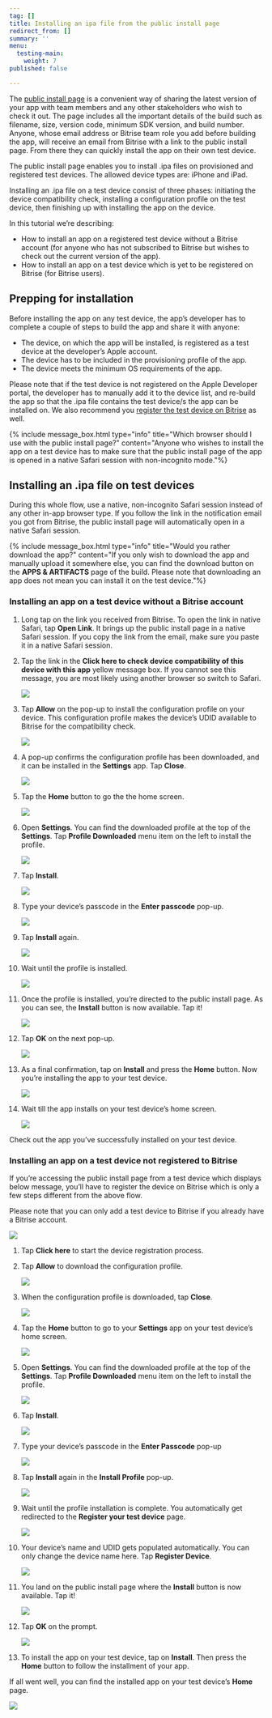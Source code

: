 ```yaml
---
tag: []
title: Installing an ipa file from the public install page
redirect_from: []
summary: ''
menu:
  testing-main:
    weight: 7
published: false

---
```

The [public install page](/deploy/bitrise-app-deployment/) is a convenient way of sharing the latest version of your app with team members and any other stakeholders who wish to check it out. The page includes all the important details of the build such as filename, size, version code, minimum SDK version, and build number. Anyone, whose email address or Bitrise team role you add before building the app, will receive an email from Bitrise with a link to the public install page. From there they can quickly install the app on their own test device.

The public install page enables you to install .ipa files on provisioned and registered test devices. The allowed device types are: iPhone and iPad.

Installing an .ipa file on a test device consist of three phases: initiating the device compatibility check, installing a configuration profile on the test device, then finishing up with installing the app on the device.

In this tutorial we’re describing:

* How to install an app on a registered test device without a Bitrise account (for anyone who has not subscribed to Bitrise but wishes to check out the current version of the app).
* How to install an app on a test device which is yet to be registered on Bitrise (for Bitrise users).

## Prepping for installation

Before installing the app on any test device, the app’s developer has to complete a couple of steps to build the app and share it with anyone:

* The device, on which the app will be installed, is registered as a test device at the developer’s Apple account.
* The device has to be included in the provisioning profile of the app.
* The device meets the minimum OS requirements of the app.

Please note that if the test device is not registered on the Apple Developer portal, the developer has to manually add it to the device list, and re-build the app so that the .ipa file contains the test device/s the app can be installed on. We also recommend you [register the test device on Bitrise]() as well.

{% include message_box.html type="info" title="Which browser should I use with the public install page?" content="Anyone who wishes to install the app on a test device has to make sure that the public install page of the app is opened in a native Safari session with non-incognito mode."%}

## Installing an .ipa file on test devices

During this whole flow, use a native, non-incognito Safari session instead of any other in-app browser type. If you follow the link in the notification email you got from Bitrise, the public install page will automatically open in a native Safari session.

{% include message_box.html type="info" title="Would you rather download the app?" content="If you only wish to download the app and manually upload it somewhere else, you can find the download button on the **APPS & ARTIFACTS** page of the build. Please note that downloading an app does not mean you can install it on the test device."%}

### Installing an app on a test device without a Bitrise account

 1. Long tap on the link you received from Bitrise. To open the link in native Safari, tap **Open Link**. It brings up the public install page in a native Safari session. If you copy the link from the email, make sure you paste it in a native Safari session.
 2. Tap the link in the **Click here to check device compatibility of this device with this app** yellow message box. If you cannot see this message, you are most likely using another browser so switch to Safari.

    ![](/img/3a-public-install-page-not-logged-in-bitrise-user-png.png)
 3. Tap **Allow** on the pop-up to install the configuration profile on your device. This configuration profile makes the device’s UDID available to Bitrise for the compatibility check.

    ![](/img/4a_-_configuration_profile__not_logged_in_bitrise_user__png.jpg)
 4. A pop-up confirms the configuration profile has been downloaded, and it can be installed in the **Settings** app. Tap **Close**.

    ![](/img/5a_-_configuration_profile_downloaded__not_logged_in_bitrise_user__png.jpg)
 5. Tap the **Home** button to go the the home screen.

    ![](/img/6_0_home_screen.jpg)
 6. Open **Settings**. You can find the downloaded profile at the top of the **Settings**. Tap **Profile Downloaded** menu item on the left to install the profile.

    ![](/img/step6.jpg)
 7. Tap **Install**.

    ![](/img/6_2_-_install_configuration_profile_2_png.jpg)
 8. Type your device’s passcode in the **Enter passcode** pop-up.

    ![](/img/6_3_-_install_configuration_profile_3_png.jpg)
 9. Tap **Install** again.

    ![](/img/6_4_-_install_configuration_profile_4_png.jpg)
10. Wait until the profile is installed.

    ![](/img/6_5_-_install_configuration_profile_5_png.jpg)
11. Once the profile is installed, you’re directed to the public install page. As you can see, the **Install** button is now available. Tap it!

    ![](/img/7_1_-_install_application_1_png.jpg)
12. Tap **OK** on the next pop-up.

    ![](/img/tapok.png)
13. As a final confirmation, tap on **Install** and press the **Home** button. Now you’re installing the app to your test device.

    ![](/img/7_3_-_install_application_3_png.jpg)
14. Wait till the app installs on your test device’s home screen.

    ![](/img/7_5_install_application_5_png.jpg)

Check out the app you’ve successfully installed on your test device.

### Installing an app on a test device not registered to Bitrise

If you’re accessing the public install page from a test device which displays below message, you’ll have to register the device on Bitrise which is only a few steps different from the above flow.

Please note that you can only add a test device to Bitrise if you already have a Bitrise account.

![](/img/3b_-_public_install_page__logged_in_bitrise_user__png.jpg)

 1. Tap **Click here** to start the device registration process.
 2. Tap **Allow** to download the configuration profile.

    ![](/img/4b_-_configuration_profile__logged_in_bitrise_user__png.jpg)
 3. When the configuration profile is downloaded, tap **Close**.

    ![](/img/5b_-_configuration_profile_downloaded__logged_in_bitrise_user__png.jpg)
 4. Tap the **Home** button to go to your **Settings** app on your test device’s home screen.

    ![](/img/6_0_home_screen-1.jpg)
 5. Open **Settings**. You can find the downloaded profile at the top of the **Settings**. Tap **Profile Downloaded** menu item on the left to install the profile.

    ![](/img/step6.jpg)
 6. Tap **Install**.

    ![](/img/6_2_-_install_configuration_profile_2_png.jpg)
 7. Type your device’s passcode in the **Enter Passcode** pop-up

    ![](/img/6_3_-_install_configuration_profile_3_png.jpg)
 8. Tap **Install** again in the **Install Profile** pop-up.

    ![](/img/6_4_-_install_configuration_profile_4_png.jpg)
 9. Wait until the profile installation is complete. You automatically get redirected to the **Register your test device** page.

    ![](/img/6_5_-_install_configuration_profile_5_png.jpg)
10. Your device’s name and UDID gets populated automatically. You can only change the device name here. Tap **Register Device**.

    ![](/img/6_6b_-_register_device_png.jpg)
11. You land on the public install page where the **Install** button is now available. Tap it!

    ![](/img/7_1_-_install_application_1_png.jpg)
12. Tap **OK** on the prompt.

    ![](/img/tapok.png)
13. To install the app on your test device, tap on **Install**. Then press the **Home** button to follow the installment of your app.

If all went well, you can find the installed app on your test device’s **Home** page.

![](/img/7_5_install_application_5_png.jpg)